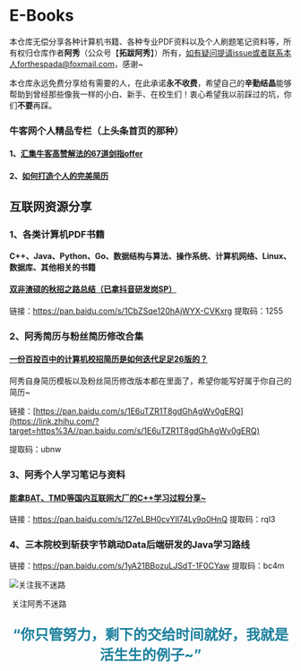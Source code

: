# E-Books

本仓库无偿分享各种计算机书籍、各种专业PDF资料以及个人刷题笔记资料等，所有权归仓库作者**阿秀**（公众号【**拓跋阿秀**】）所有，如有疑问提请issue或者联系本人forthespada@foxmail.com，感谢~



本仓库永远免费分享给有需要的人，在此承诺**永不收费**，希望自己的**辛勤结晶**能够帮助到曾经那些像我一样的小白、新手、在校生们！衷心希望我以前踩过的坑，你们**不要**再踩。



### 牛客网个人精品专栏（上头条首页的那种）

#### 1、[汇集牛客高赞解法的67道剑指offer](https://blog.nowcoder.net/zhuanlan/qmGzR0)

#### 2、[如何打造个人的完美简历](https://blog.nowcoder.net/zhuanlan/gmPq1j)





## 互联网资源分享

### 1、各类计算机PDF书籍

**C++、Java、Python、Go、数据结构与算法、操作系统、计算机网络、Linux、数据库、其他相关的书籍**

#### [双非渣硕的秋招之路总结（已拿抖音研发岗SP）](https://mp.weixin.qq.com/s?__biz=Mzg2MDU0ODM3MA==&mid=2247484185&idx=1&sn=39728960ae985a4ecda34da4fb076865&chksm=ce25ff64f95276727955bf6eb0838763c4864fa923d59440a4a3025f8b81df4fab219cba0a8f&scene=178&cur_album_id=1646656656405004295#rd)

链接：https://pan.baidu.com/s/1CbZSqe120hAjWYX-CVKxrg 
提取码：1255 



### 2、阿秀简历与粉丝简历修改合集

#### [一份百投百中的计算机校招简历是如何迭代足足26版的？](https://mp.weixin.qq.com/s?__biz=Mzg2MDU0ODM3MA==&mid=2247484253&idx=1&sn=df7ade24514881e60a40cde578d2b3da&chksm=ce25ff20f95276364a71e649141ca4c53c97f1fc1cc913a20c67586cdf620317f978e928e2b7&scene=126&sessionid=1608343657&key=83b7fdc2e28db9650cdc10bacd0a0f097ad16beb02d6dbc1e0e4005a484887cafb0e46484f047c1977e805b3430b2ad1975ace69a7c15bf87e649d62ca22923d629791ccb42607a6796faaed8c3361146e45b35b3b1fe45833cecff96a6ccabd23a5e2787b976cc47ba6ba838af73496f0887ccdab42410c9100edc577fd1443&ascene=1&uin=MTU0MTg3NjkyOA%3D%3D&devicetype=Windows+10+x64&version=62090538&lang=zh_CN&exportkey=AR%2FnqNBKRjClxG%2FcoguEL7Y%3D&pass_ticket=%2FfKkpK2i7c7MrCBoE0fGp%2FiMhDilgMJjoVfqMtz%2Bc7zLa%2BEIbDVllJxkTqtHUO03&wx_header=0)

阿秀自身简历模板以及粉丝简历修改版本都在里面了，希望你能写好属于你自己的简历~

链接：[https://pan.baidu.com/s/1E6uTZR1T8gdGhAgWv0gERQ](https://link.zhihu.com/?target=https%3A//pan.baidu.com/s/1E6uTZR1T8gdGhAgWv0gERQ)

提取码：ubnw



### 3、阿秀个人学习笔记与资料

#### [能拿BAT、TMD等国内互联网大厂的C++学习过程分享~](https://mp.weixin.qq.com/s?__biz=Mzg2MDU0ODM3MA==&mid=2247483953&idx=1&sn=a0a6b338185bfee8e3538bdfbf58e55c&chksm=ce25fe4cf952775a519c82f0f6e208f5762c97ed11511670ebec6c21cacd575af74e49397969&scene=178&cur_album_id=1645997439675367425#rd)

链接：https://pan.baidu.com/s/127eLBH0cvYIl74Ly9o0HnQ 
提取码：rql3 



### 4、三本院校到斩获字节跳动Data后端研发的Java学习路线

链接：https://pan.baidu.com/s/1yA21BBozuLJSdT-1F0CYaw 
提取码：bc4m 



![关注我不迷路](https://cdn.jsdelivr.net/gh/forthespada/mediaImage1@1.1.1/指纹添加公众号.png)

​                                                                                  关注阿秀不迷路

<p style="text-align:center;color:#1e819e;font-size:1.8em;font-weight: bold;">
“你只管努力，剩下的交给时间就好，我就是活生生的例子~”












